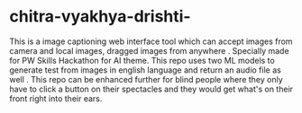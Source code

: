 # chitra-vyakhya-drishti-
This is a image captioning web interface tool which can accept images from camera and local images, dragged images from anywhere . Specially made for PW Skills Hackathon for AI theme. This repo uses two ML models to generate test from images in english language and return an audio file as well . This repo can be enhanced further for blind people where they only have to click a button on their spectacles and they would get what's on their front right into their ears.

